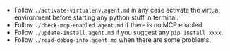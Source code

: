 - Follow `./activate-virtualenv.agent.md` in any case activate the virtual environment before starting any python stuff in terminal.
- Follow `./check-mcp-enabled.agent.md` if there is no MCP enabled.
- Follow `./update-install.agent.md` if you suggest any `pip install xxxx`.
- Follow `./read-debug-info.agent.md` when there are some problems.
